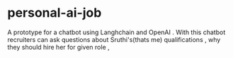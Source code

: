 # personal-ai-job
A prototype for a chatbot using Langhchain and OpenAI . With this chatbot recruiters can ask questions about Sruthi's(thats me) qualifications , why they should hire her for given role , 
